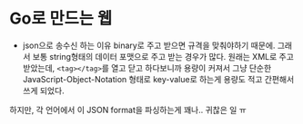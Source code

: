 # Go로 만드는 웹

* json으로 송수신 하는 이유
binary로 주고 받으면 규격을 맞춰야하기 때문에.
그래서 보통 string형태의 데이터 포맷으로 주고 받는 경우가 많다.
원래는 XML로 주고 받았는데, `<tag></tag>`를 열고 닫고 하다보니까 용량이 커져서
그냥 단순한 JavaScript-Object-Notation 형태로 key-value로 하는게 용량도 적고 
간편해서 쓰게 되었다.

하지만, 각 언어에서 이 JSON format을 파싱하는게 꽤나.. 귀찮은 일 ㅠ
